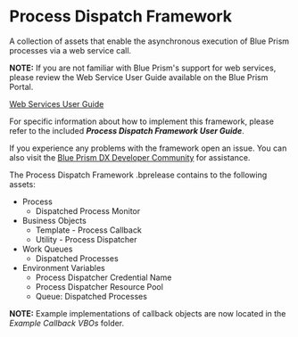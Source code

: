 # Process Dispatch Framework
A collection of assets that enable the asynchronous execution of Blue Prism processes via a web service call.

<b>NOTE:</b> If you are not familiar with Blue Prism's support for web services, please review the Web Service User Guide available on the Blue Prism Portal.

[Web Services User Guide](https://portal.blueprism.com/documents/standard?title=web+service)

For specific information about how to implement this framework, please refer to the included <b><i>Process Dispatch Framework User Guide</i></b>.

If you experience any problems with the framework open an issue. You can also visit the [Blue Prism DX Developer Community](https://blueprism.connectedcommunity.org/communities/communities/community-home?CommunityKey=9c2bf38f-bb37-4911-b77b-6260ba750957) for assistance.

The Process Dispatch Framework .bprelease contains to the following assets:
* Process
  * Dispatched Process Monitor
* Business Objects
  * Template - Process Callback
  * Utility - Process Dispatcher
* Work Queues
  * Dispatched Processes
* Environment Variables
  * Process Dispatcher Credential Name
  * Process Dispatcher Resource Pool
  * Queue: Dispatched Processes

<b>NOTE:</b> Example implementations of callback objects are now located in the <i>Example Callback VBOs</i> folder.
